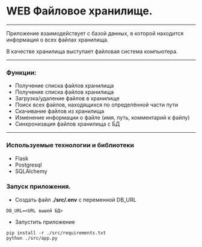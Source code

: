 # WEB Файловое хранилище.

---

Приложение взаимодействует с базой данных, в которой находится информация о всех файлах хранилища.

В качестве хранилища выступает файловая система компьютера.

---

### Функции:
- Получение списка файлов хранилища
- Получение списка файлов хранилища
- Загрузка/удаление файлов в хранилище
- Поиск всех файлов, находящихся по определённой части пути
- Скачивание файлов из хранилища
- Изменение информации о файле (имя, путь, комментарий к файлу)
- Синхронизация файлов хранилища с БД

---

### Используемые технологии и библиотеки
- Flask
- Postgresql
- SQLAlchemy

### Запуск приложения.

- Создать файл **./src/.env** с переменной DB_URL
```
DB_URL=<URL вышей БД>
```
- Запустить приложение
```
pip install -r ./src/requirements.txt
python ./src/app.py 
```